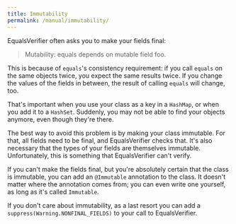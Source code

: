 ```yaml
---
title: Immutability
permalink: /manual/immutability/
---
```

EqualsVerifier often asks you to make your fields final:

> Mutability: equals depends on mutable field foo.

This is because of `equals`'s consistency requirement: if you call `equals` on the same objects twice, you expect the same results twice. If you change the values of the fields in between, the result of calling `equals` will change, too.

That's important when you use your class as a key in a `HashMap`, or when you add it to a `HashSet`. Suddenly, you may not be able to find your objects anymore, even though they're there.

The best way to avoid this problem is by making your class immutable. For that, all fields need to be final, and EqualsVerifier checks that. It's also necessary that the types of your fields are themselves immutable. Unfortunately, this is something that EqualsVerifier can't verify.

If you can't make the fields final, but you're absolutely certain that the class is immutable, you can add an `@Immutable` annotation to the class. It doesn't matter where the annotation comes from; you can even write one yourself, as long as it's called `Immutable`.

If you don't care about immutability, as a last resort you can add a `suppress(Warning.NONFINAL_FIELDS)` to your call to EqualsVerifier.

